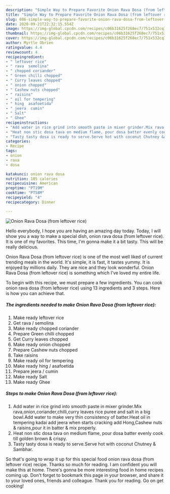 ```yaml
---
description: "Simple Way to Prepare Favorite Onion Rava Dosa (from leftover rice)"
title: "Simple Way to Prepare Favorite Onion Rava Dosa (from leftover rice)"
slug: 686-simple-way-to-prepare-favorite-onion-rava-dosa-from-leftover-rice
date: 2020-09-21T22:32:15.554Z
image: https://img-global.cpcdn.com/recipes/c06b31625f268ec7/751x532cq70/onion-rava-dosa-from-leftover-rice-recipe-main-photo.jpg
thumbnail: https://img-global.cpcdn.com/recipes/c06b31625f268ec7/751x532cq70/onion-rava-dosa-from-leftover-rice-recipe-main-photo.jpg
cover: https://img-global.cpcdn.com/recipes/c06b31625f268ec7/751x532cq70/onion-rava-dosa-from-leftover-rice-recipe-main-photo.jpg
author: Myrtle Obrien
ratingvalue: 4.4
reviewcount: 4
recipeingredient:
- " leftover rice"
- " rava  semolina"
- " chopped coriander"
- " Green chilli chopped"
- " Curry leaves chopped"
- " onion chopped"
- " Cashew nuts chopped"
- " raisins"
- " oil for tempering"
- " hing  asafoetida"
- " jeera  cumin"
- " Salt"
- " Ghee"
recipeinstructions:
- "Add water in rice grind into smooth paste in mixer grinder.Mix rava,onion,coriander,chilli,curry leaves rice puree and salt in a big bowl.Add water to make very thin consistency of batter.Heat oil in tempering kadai add jeera when starts cracking add Hong,Cashew nuts &amp; raisins,pour it in batter &amp; mix properly."
- "Heat non stic dosa tava on medium flame, pour dosa batter evenly cook till golden brown &amp; crispy."
- "Tasty tasty dosa is ready to serve.Serve hot with coconut Chutney &amp; Sambhar."
categories:
- Recipe
tags:
- onion
- rava
- dosa

katakunci: onion rava dosa 
nutrition: 185 calories
recipecuisine: American
preptime: "PT19M"
cooktime: "PT58M"
recipeyield: "4"
recipecategory: Dinner

---
```



![Onion Rava Dosa (from leftover rice)](https://img-global.cpcdn.com/recipes/c06b31625f268ec7/751x532cq70/onion-rava-dosa-from-leftover-rice-recipe-main-photo.jpg)

Hello everybody, I hope you are having an amazing day today. Today, I will show you a way to make a special dish, onion rava dosa (from leftover rice). It is one of my favorites. This time, I'm gonna make it a bit tasty. This will be really delicious.

Onion Rava Dosa (from leftover rice) is one of the most well liked of current trending meals in the world. It's simple, it is fast, it tastes yummy. It is enjoyed by millions daily. They are nice and they look wonderful. Onion Rava Dosa (from leftover rice) is something which I've loved my entire life.




To begin with this recipe, we must prepare a few ingredients. You can cook onion rava dosa (from leftover rice) using 13 ingredients and 3 steps. Here is how you can achieve that.

<!--inarticleads1-->

##### The ingredients needed to make Onion Rava Dosa (from leftover rice):

1. Make ready  leftover rice
1. Get  rava / semolina
1. Make ready  chopped coriander
1. Prepare  Green chilli chopped
1. Get  Curry leaves chopped
1. Make ready  onion chopped
1. Prepare  Cashew nuts chopped
1. Take  raisins
1. Make ready  oil for tempering
1. Make ready  hing / asafoetida
1. Prepare  jeera / cumin
1. Make ready  Salt
1. Make ready  Ghee




<!--inarticleads2-->

##### Steps to make Onion Rava Dosa (from leftover rice):

1. Add water in rice grind into smooth paste in mixer grinder.Mix rava,onion,coriander,chilli,curry leaves rice puree and salt in a big bowl.Add water to make very thin consistency of batter.Heat oil in tempering kadai add jeera when starts cracking add Hong,Cashew nuts &amp; raisins,pour it in batter &amp; mix properly.
1. Heat non stic dosa tava on medium flame, pour dosa batter evenly cook till golden brown &amp; crispy.
1. Tasty tasty dosa is ready to serve.Serve hot with coconut Chutney &amp; Sambhar.




So that's going to wrap it up for this special food onion rava dosa (from leftover rice) recipe. Thanks so much for reading. I am confident you will make this at home. There's gonna be more interesting food in home recipes coming up. Don't forget to bookmark this page in your browser, and share it to your loved ones, friends and colleague. Thank you for reading. Go on get cooking!
